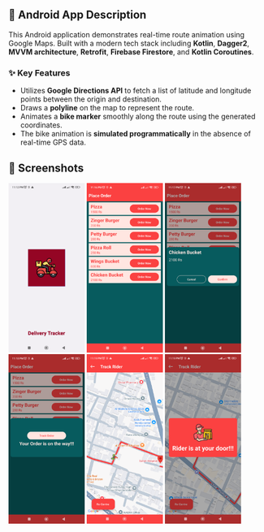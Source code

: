 ## 🚀 Android App Description

This Android application demonstrates real-time route animation using Google Maps. Built with a modern tech stack including **Kotlin**, **Dagger2**, **MVVM architecture**, **Retrofit**, **Firebase Firestore**, and **Kotlin Coroutines**.

### ✨ Key Features

- Utilizes **Google Directions API** to fetch a list of latitude and longitude points between the origin and destination.
- Draws a **polyline** on the map to represent the route.
- Animates a **bike marker** smoothly along the route using the generated coordinates.
- The bike animation is **simulated programmatically** in the absence of real-time GPS data.


## 📸 Screenshots

<div align="left">
  <img src="Screenshots/Screenshot_20250806_111417.png" width="150"/>
  <img src="Screenshots/Screenshot_20250806_111647.png" width="150"/>
  <img src="Screenshots/Screenshot_20250806_111740.png" width="150"/>
  <img src="Screenshots/Screenshot_20250806_111810.png" width="150"/>
  <img src="Screenshots/Screenshot_20250806_111910.png" width="150"/>
  <img src="Screenshots/Screenshot_20250806_111956.png" width="150"/>
</div>


